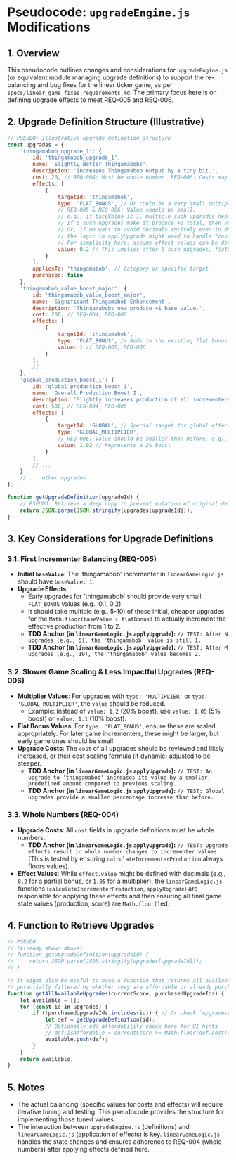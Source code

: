 # Pseudocode: `upgradeEngine.js` Modifications

## 1. Overview
This pseudocode outlines changes and considerations for `upgradeEngine.js` (or equivalent module managing upgrade definitions) to support the re-balancing and bug fixes for the linear ticker game, as per `specs/linear_game_fixes_requirements.md`. The primary focus here is on defining upgrade effects to meet REQ-005 and REQ-006.

## 2. Upgrade Definition Structure (Illustrative)

```javascript
// PSEUDO: Illustrative upgrade definition structure
const upgrades = {
    'thingamabob_upgrade_1': {
        id: 'thingamabob_upgrade_1',
        name: 'Slightly Better Thingamabobs',
        description: 'Increases Thingamabob output by a tiny bit.',
        cost: 20, // REQ-004: Must be whole number. REQ-006: Costs may need to increase.
        effects: [
            {
                targetId: 'thingamabob',
                type: 'FLAT_BONUS', // Or could be a very small multiplier initially
                // REQ-005 & REQ-006: Value should be small.
                // e.g., if baseValue is 1, multiple such upgrades needed to make it 2.
                // If 5 such upgrades make it produce +1 total, then value could be 0.2 (which then gets floored in logic)
                // Or, if we want to avoid decimals entirely even in definitions,
                // the logic in applyUpgrade might need to handle "counts" of micro-upgrades.
                // For simplicity here, assume effect values can be decimals that are then processed.
                value: 0.2 // This implies after 5 such upgrades, flatBonus reaches 1.
            }
        ],
        appliesTo: 'thingamabob', // Category or specific target
        purchased: false
    },
    'thingamabob_value_boost_major': {
        id: 'thingamabob_value_boost_major',
        name: 'Significant Thingamabob Enhancement',
        description: 'Thingamabobs now produce +1 base value.',
        cost: 200, // REQ-004, REQ-006
        effects: [
            {
                targetId: 'thingamabob',
                type: 'FLAT_BONUS', // Adds to the existing flat bonus
                value: 1 // REQ-005, REQ-006
            }
        ],
        // ...
    },
    'global_production_boost_1': {
        id: 'global_production_boost_1',
        name: 'Overall Production Boost I',
        description: 'Slightly increases production of all incrementers.',
        cost: 500, // REQ-004, REQ-006
        effects: [
            {
                targetId: 'GLOBAL', // Special target for global effects
                type: 'GLOBAL_MULTIPLIER',
                // REQ-006: Value should be smaller than before, e.g., 1.05 for a 5% boost instead of 1.10
                value: 1.02 // Represents a 2% boost
            }
        ],
        // ...
    }
    // ... other upgrades
};

function getUpgradeDefinition(upgradeId) {
    // PSEUDO: Retrieve a deep copy to prevent mutation of original definitions
    return JSON.parse(JSON.stringify(upgrades[upgradeId]));
}
```

## 3. Key Considerations for Upgrade Definitions

### 3.1. First Incrementer Balancing (REQ-005)
-   **Initial `baseValue`**: The 'thingamabob' incrementer in `linearGameLogic.js` should have `baseValue: 1`.
-   **Upgrade Effects**:
    -   Early upgrades for 'thingamabob' should provide very small `FLAT_BONUS` values (e.g., 0.1, 0.2).
    -   It should take multiple (e.g., 5-10) of these initial, cheaper upgrades for the `Math.floor(baseValue + flatBonus)` to actually increment the effective production from 1 to 2.
    -   **TDD Anchor (in `linearGameLogic.js` `applyUpgrade`):** `// TEST: After N upgrades (e.g., 5), the 'thingamabob' value is still 1.`
    -   **TDD Anchor (in `linearGameLogic.js` `applyUpgrade`):** `// TEST: After M upgrades (e.g., 10), the 'thingamabob' value becomes 2.`

### 3.2. Slower Game Scaling & Less Impactful Upgrades (REQ-006)
-   **Multiplier Values**: For upgrades with `type: 'MULTIPLIER'` or `type: 'GLOBAL_MULTIPLIER'`, the `value` should be reduced.
    -   Example: Instead of `value: 1.2` (20% boost), use `value: 1.05` (5% boost) or `value: 1.1` (10% boost).
-   **Flat Bonus Values**: For `type: 'FLAT_BONUS'`, ensure these are scaled appropriately. For later game incrementers, these might be larger, but early game ones should be small.
-   **Upgrade Costs**: The `cost` of all upgrades should be reviewed and likely increased, or their cost scaling formula (if dynamic) adjusted to be steeper.
    -   **TDD Anchor (in `linearGameLogic.js` `applyUpgrade`):** `// TEST: An upgrade to 'thingamabob' increases its value by a smaller, predefined amount compared to previous scaling.`
    -   **TDD Anchor (in `linearGameLogic.js` `applyUpgrade`):** `// TEST: Global upgrades provide a smaller percentage increase than before.`

### 3.3. Whole Numbers (REQ-004)
-   **Upgrade Costs**: All `cost` fields in upgrade definitions must be whole numbers.
    -   **TDD Anchor (in `linearGameLogic.js` `applyUpgrade`):** `// TEST: Upgrade effects result in whole number changes to incrementer values.` (This is tested by ensuring `calculateIncrementerProduction` always floors values).
-   **Effect Values**: While `effect.value` might be defined with decimals (e.g., `0.2` for a partial bonus, or `1.05` for a multiplier), the `linearGameLogic.js` functions (`calculateIncrementerProduction`, `applyUpgrade`) are responsible for applying these effects and then ensuring all final game state values (production, score) are `Math.floor()`ed.

## 4. Function to Retrieve Upgrades
```javascript
// PSEUDO:
// (Already shown above)
// function getUpgradeDefinition(upgradeId) {
//     return JSON.parse(JSON.stringify(upgrades[upgradeId]));
// }

// It might also be useful to have a function that returns all available upgrades,
// potentially filtered by whether they are affordable or already purchased, for UI display.
function getAllAvailableUpgrades(currentScore, purchasedUpgradeIds) {
    let available = [];
    for (const id in upgrades) {
        if (!purchasedUpgradeIds.includes(id)) { // Or check `upgrades[id].purchased` if state is in definitions
            let def = getUpgradeDefinition(id);
            // Optionally add affordability check here for UI hints
            // def.isAffordable = currentScore >= Math.floor(def.cost); // REQ-004
            available.push(def);
        }
    }
    return available;
}
```

## 5. Notes
-   The actual balancing (specific values for costs and effects) will require iterative tuning and testing. This pseudocode provides the structure for implementing those tuned values.
-   The interaction between `upgradeEngine.js` (definitions) and `linearGameLogic.js` (application of effects) is key. `linearGameLogic.js` handles the state changes and ensures adherence to REQ-004 (whole numbers) after applying effects defined here.